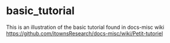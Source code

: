 # basic_tutorial
This is an illustration of the basic tutorial found in docs-misc wiki 
https://github.com/itownsResearch/docs-misc/wiki/Petit-tutoriel
